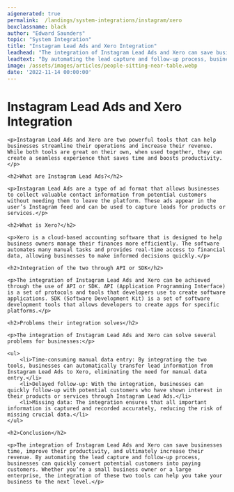 ```yaml
---
aigenerated: true
permalink:  /landings/system-integrations/instagram/xero
boxclassname: black
author: "Edward Saunders"
topic: "System Integration"
title: "Instagram Lead Ads and Xero Integration"
leadhead: "The integration of Instagram Lead Ads and Xero can save businesses time, improve their productivity, and ultimately increase their revenue"
leadtext: "By automating the lead capture and follow-up process, businesses can quickly convert potential customers into paying customers. Whether you’re a small business owner or a large enterprise, the integration of these two tools can help you take your business to the next level."
image: /assets/images/articles/people-sitting-near-table.webp
date: '2022-11-14 00:00:00'
---
```

<div class="arttext">
	<h1>Instagram Lead Ads and Xero Integration</h1>

	<p>Instagram Lead Ads and Xero are two powerful tools that can help businesses streamline their operations and increase their revenue. While both tools are great on their own, when used together, they can create a seamless experience that saves time and boosts productivity.</p>

	<h2>What are Instagram Lead Ads?</h2>

	<p>Instagram Lead Ads are a type of ad format that allows businesses to collect valuable contact information from potential customers without needing them to leave the platform. These ads appear in the user’s Instagram feed and can be used to capture leads for products or services.</p>

	<h2>What is Xero?</h2>

	<p>Xero is a cloud-based accounting software that is designed to help business owners manage their finances more efficiently. The software automates many manual tasks and provides real-time access to financial data, allowing businesses to make informed decisions quickly.</p>

	<h2>Integration of the two through API or SDK</h2>

	<p>The integration of Instagram Lead Ads and Xero can be achieved through the use of API or SDK. API (Application Programming Interface) is a set of protocols and tools that developers use to create software applications. SDK (Software Development Kit) is a set of software development tools that allows developers to create apps for specific platforms.</p>

	<h2>Problems their integration solves</h2>

	<p>The integration of Instagram Lead Ads and Xero can solve several problems for businesses:</p>

	<ul>
		<li>Time-consuming manual data entry: By integrating the two tools, businesses can automatically transfer lead information from Instagram Lead Ads to Xero, eliminating the need for manual data entry.</li>
		<li>Delayed follow-up: With the integration, businesses can quickly follow-up with potential customers who have shown interest in their products or services through Instagram Lead Ads.</li>
		<li>Missing data: The integration ensures that all important information is captured and recorded accurately, reducing the risk of missing crucial data.</li>
	</ul>

	<h2>Conclusion</h2>

	<p>The integration of Instagram Lead Ads and Xero can save businesses time, improve their productivity, and ultimately increase their revenue. By automating the lead capture and follow-up process, businesses can quickly convert potential customers into paying customers. Whether you’re a small business owner or a large enterprise, the integration of these two tools can help you take your business to the next level.</p>

</div>